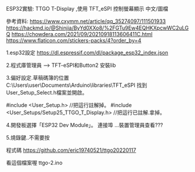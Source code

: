 ESP32實驗: TTGO T-Display ,使用 TFT_eSPI 控制螢幕顯示 中文/圖檔

參考資料:
https://www.cxymm.net/article/qq_35274097/111501933
https://hackmd.io/@Shinjia/ByYd0XXo8/%2FGTu9Ew4EQHKXpcwWC2uLGQ
https://chowdera.com/2021/09/20210918113606411C.html
https://www.flaticon.com/stickers-packs/4?order_by=4

1.esp32設定
https://dl.espressif.com/dl/package_esp32_index.json

2.程式庫管理員 --> TFT-eSPI和Button2 安裝lib

3.偏好設定.草稿碼簿的位置
C:\Users\user\Documents\Arduino\libraries\TFT_eSPI
找到User_Setup_Select.h檔案並開啟。


#include <User_Setup.h> //把這行註解掉。
#include <User_Setups/Setup25_TTGO_T_Display.h>		 //把這行已註解.拿掉。


4.開發板選擇「ESP32 Dev Module」。
連接埠 ...裝置管理員查看???


5.燒錄鍵..不需要按

程式碼
https://github.com/eric19740521/ttgo20220117

看這個檔案喔
ttgo-2.ino
